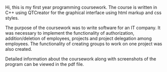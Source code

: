 Hi, this is my first year programming coursework. 
The course is written in C++ using QTCreator for the graphical interface using html markup and css styles.

The purpose of the coursework was to write software for an IT company. 
It was necessary to implement the functionality of authorization, addition/deletion of employees, projects and project delegation among employees. 
The functionality of creating groups to work on one project was also created.

Detailed information about the coursework along with screenshots of the program can be viewed in the pdf file.

